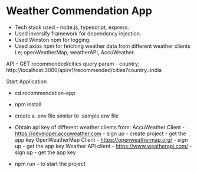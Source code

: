Weather Commendation App
==================================
- Tech stack used - node.js, typescript, express.
- Used inversify framework for dependency injection.
- Used Winston npm for logging.
- Used axios npm for fetching weather data from different weather clients i.e; openWeatherMap, weatherAPI, AccuWeather.

API - GET recommended/cities
query param - country;
http://localhost:3000/api/v1/recommended/cities?country=india

Start Application 
- cd recommendation-app
- npm install
- create a .env file similar to .sample.env file
- Obtain api key of different weather clients from: 
  AccuWeather Client - https://developer.accuweather.com - sign up - create project - get the app key
  OpenWeatherMap Client - https://openweathermap.org/ - sign up - get the app key
  Weather API client - https://www.weatherapi.com/ - sign up - get the app key

- npm run - to start the project  